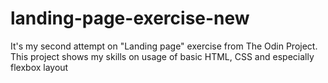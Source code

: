 # landing-page-exercise-new
It's my second attempt on "Landing page" exercise from The Odin Project. This project shows my skills on usage of basic HTML, CSS and especially flexbox layout
